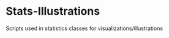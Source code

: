 Stats-Illustrations
===================

Scripts used in statistics classes for visualizations/illustrations
